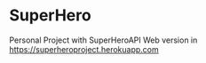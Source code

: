# SuperHero
Personal Project with SuperHeroAPI
Web version in https://superheroproject.herokuapp.com
